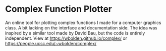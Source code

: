 # Complex Function Plotter
An online tool for plotting complex functions I made for a computer graphics class. A bit lacking on the interface and documentation side. The idea was inspired by a similar tool made by David Bau, but the code is entirely independent. View at https://wbolden.github.io/complex/ or https://people.ucsc.edu/~wbolden/complex/
